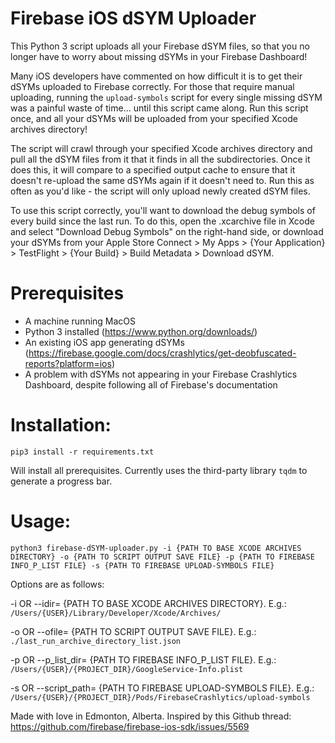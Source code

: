 # Firebase iOS dSYM Uploader

This Python 3 script uploads all your Firebase dSYM files, so that you no longer have to worry about missing dSYMs in your Firebase Dashboard!

Many iOS developers have commented on how difficult it is to get their dSYMs uploaded to Firebase correctly. For those that require manual uploading, running the `upload-symbols` script for every single missing dSYM was a painful waste of time... until this script came along. Run this script once, and all your dSYMs will be uploaded from your specified Xcode archives directory!

The script will crawl through your specified Xcode archives directory and pull all the dSYM files from it that it finds in all the subdirectories. Once it does this, it will compare to a specified output cache to ensure that it doesn't re-upload the same dSYMs again if it doesn't need to. Run this as often as you'd like - the script will only upload newly created dSYM files.

To use this script correctly, you'll want to download the debug symbols of every build since the last run. To do this, open the .xcarchive file in Xcode and select "Download Debug Symbols" on the right-hand side, or download your dSYMs from your Apple Store Connect > My Apps > {Your Application} > TestFlight > {Your Build} > Build Metadata > Download dSYM.

# Prerequisites
- A machine running MacOS
- Python 3 installed (https://www.python.org/downloads/)
- An existing iOS app generating dSYMs (https://firebase.google.com/docs/crashlytics/get-deobfuscated-reports?platform=ios)
- A problem with dSYMs not appearing in your Firebase Crashlytics Dashboard, despite following all of Firebase's documentation

# Installation:
`pip3 install -r requirements.txt`

Will install all prerequisites. Currently uses the third-party library `tqdm` to generate a progress bar.

# Usage: 
`python3 firebase-dSYM-uploader.py -i {PATH TO BASE XCODE ARCHIVES DIRECTORY} -o {PATH TO SCRIPT OUTPUT SAVE FILE} -p {PATH TO FIREBASE INFO_P_LIST FILE} -s {PATH TO FIREBASE UPLOAD-SYMBOLS FILE}`

Options are as follows:

-i OR --idir= {PATH TO BASE XCODE ARCHIVES DIRECTORY}. E.g.: `/Users/{USER}/Library/Developer/Xcode/Archives/`

-o OR --ofile= {PATH TO SCRIPT OUTPUT SAVE FILE}. E.g.: `./last_run_archive_directory_list.json`
			

-p OR --p_list_dir= {PATH TO FIREBASE INFO_P_LIST FILE}. E.g.: `/Users/{USER}/{PROJECT_DIR}/GoogleService-Info.plist`
			

-s OR --script_path= {PATH TO FIREBASE UPLOAD-SYMBOLS FILE}. E.g.: `/Users/{USER}/{PROJECT_DIR}/Pods/FirebaseCrashlytics/upload-symbols`



Made with love in Edmonton, Alberta. Inspired by this Github thread: https://github.com/firebase/firebase-ios-sdk/issues/5569
